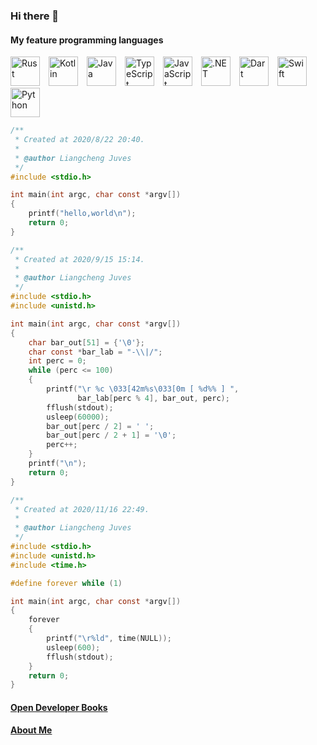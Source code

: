 ### Hi there 👋

<!-- # Happy, free, creative. -->

#### My feature programming languages
<img src="https://camo.githubusercontent.com/36e0b48e09872c783d3c8bc98ad0b761cc770826813ec9fa0d3d0c4d81569f55/68747470733a2f2f7765622d66726f6e74656e642e78797a2f6173736574732f7376672f5f527573742e737667" width="auto" height="47" alt="Rust"/>&emsp;<img src="https://camo.githubusercontent.com/202e69075cd7ee746244cd4545dd1782f408885caa1c128bb15712089587a6c0/68747470733a2f2f7765622d66726f6e74656e642e78797a2f6173736574732f7376672f4b6f746c696e2e737667" width="auto" height="47" alt="Kotlin"/>&emsp;<img src="https://camo.githubusercontent.com/c2c16ad403da9c8d1d9cb03e25fd2313a399a785de3a3fef599d92e5f070a292/68747470733a2f2f7765622d66726f6e74656e642e78797a2f6173736574732f7376672f4a6176612e737667" width="auto" height="47" alt="Java"/>&emsp;<img src="https://camo.githubusercontent.com/ca063a1b95097058c3cc85e76e8fb9462803650a4f7160425826f0b170810ab1/68747470733a2f2f7765622d66726f6e74656e642e78797a2f6173736574732f7376672f547970655363726970742e737667" width="auto" height="47" alt="TypeScript"/>&emsp;<img src="https://camo.githubusercontent.com/5ddf9aaf3a4971c883c61b0b30d62a53b0d652e46ec0f1d7654c97977d7ffde6/68747470733a2f2f7765622d66726f6e74656e642e78797a2f6173736574732f7376672f4a6176615363726970742e737667" width="auto" height="47" alt="JavaScript"/>&emsp;<img src="https://camo.githubusercontent.com/ca4ff71a3575582489c0b35ea107938d452707d5be63e9376579a0287eef2d6d/68747470733a2f2f7765622d66726f6e74656e642e78797a2f6173736574732f7376672f646f744e45542e737667" width="auto" height="47" alt=".NET"/>&emsp;<img src="https://camo.githubusercontent.com/a6d9bbadc6ef237b9eeb4ce3dcb3a860633652b2aedd1fa1eb955eb90c4da55d/68747470733a2f2f7765622d66726f6e74656e642e78797a2f6173736574732f7376672f446172742e737667" width="auto" height="47" alt="Dart"/>&emsp;<img src="https://camo.githubusercontent.com/d2067cc3d807837aafb9362d76e4e766a5957aaddced2bd9a51f7660b32261bd/68747470733a2f2f7765622d66726f6e74656e642e78797a2f6173736574732f7376672f53776966742e737667" width="auto" height="47" alt="Swift"/>&emsp;<img src="https://camo.githubusercontent.com/784b94e95e5815acf334c32e28840b114d5069646f0e53477b64d21f5e3052a7/68747470733a2f2f7765622d66726f6e74656e642e78797a2f6173736574732f7376672f507974686f6e2e737667" width="auto" height="47" alt="Python"/>

``` c
/**
 * Created at 2020/8/22 20:40.
 * 
 * @author Liangcheng Juves
 */
#include <stdio.h>

int main(int argc, char const *argv[])
{
    printf("hello,world\n");
    return 0;
}
```

``` c
/**
 * Created at 2020/9/15 15:14.
 *
 * @author Liangcheng Juves
 */
#include <stdio.h>
#include <unistd.h>

int main(int argc, char const *argv[])
{
	char bar_out[51] = {'\0'};
	char const *bar_lab = "-\\|/";
	int perc = 0;
	while (perc <= 100)
	{
		printf("\r %c \033[42m%s\033[0m [ %d%% ] ",
			   bar_lab[perc % 4], bar_out, perc);
		fflush(stdout);
		usleep(60000);
		bar_out[perc / 2] = ' ';
		bar_out[perc / 2 + 1] = '\0';
		perc++;
	}
	printf("\n");
	return 0;
}
```

``` c
/**
 * Created at 2020/11/16 22:49.
 * 
 * @author Liangcheng Juves
 */
#include <stdio.h>
#include <unistd.h>
#include <time.h>

#define forever while (1)

int main(int argc, char const *argv[])
{
    forever
    {
        printf("\r%ld", time(NULL));
        usleep(600);
        fflush(stdout);
    }
    return 0;
}
```

#### [Open Developer Books](https://odb.liangchengj.com)
#### [About Me](https://web-fronted.xyz/assets/pdf/cv.pdf)

<!--
**LiangchengJ/liangchengj** is a ✨ _special_ ✨ repository because its `README.md` (this file) appears on your GitHub profile.

Here are some ideas to get you started:

- 🔭 I’m currently working on ...
- 🌱 I’m currently learning ...
- 👯 I’m looking to collaborate on ...
- 🤔 I’m looking for help with ...
- 💬 Ask me about ...
- 📫 How to reach me: ...
- 😄 Pronouns: ...
- ⚡ Fun fact: ...
-->

